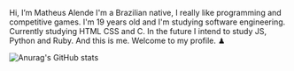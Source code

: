 Hi, I’m Matheus Alende
I'm a Brazilian native, I really like programming and competitive games.
I'm 19 years old and I'm studying software engineering.
Currently studying HTML CSS and C.
In the future I intend to study JS, Python and Ruby.
And this is me.
Welcome to my profile. ♟


![Anurag's GitHub stats](https://github-readme-stats.vercel.app/api?username=Mathyess&show_icons=true&theme=dark)
